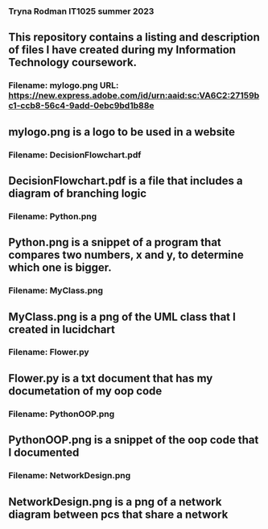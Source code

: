 ### Tryna Rodman IT1025 summer 2023
## This repository contains a listing and description of files I have created during my Information Technology coursework.  

### Filename: mylogo.png URL: https://new.express.adobe.com/id/urn:aaid:sc:VA6C2:27159bc1-ccb8-56c4-9add-0ebc9bd1b88e 
## mylogo.png is a logo to be used in a website  

### Filename: DecisionFlowchart.pdf 
## DecisionFlowchart.pdf is a file that includes a diagram of branching logic  

### Filename: Python.png
##  Python.png is a snippet of a program that compares two numbers, x and y, to determine which one is bigger. 

### Filename: MyClass.png
## MyClass.png is a png of the UML class that I created in lucidchart

### Filename: Flower.py 
## Flower.py is a txt document that has my documetation of my oop code 

### Filename: PythonOOP.png 
## PythonOOP.png is a snippet of the oop code that I documented  

### Filename: NetworkDesign.png 
## NetworkDesign.png is a png of a network diagram between pcs that share a network 
